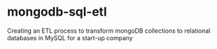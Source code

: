 # mongodb-sql-etl
Creating an ETL process to transform mongoDB collections to relational databases in MySQL for a start-up company
